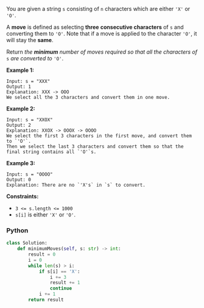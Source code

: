 You are given a string  `s`  consisting of  `n`  characters which are either  `'X'`  or  `'O'`.

A  **move**  is defined as selecting  **three**  **consecutive characters**  of  `s`  and converting them to  `'O'`. Note that if a move is applied to the character  `'O'`, it will stay the  **same**.

Return  _the  **minimum**  number of moves required so that all the characters of_ `s` _are converted to_ `'O'`.

**Example 1:**
```
Input: s = "XXX"
Output: 1
Explanation: XXX -> OOO
We select all the 3 characters and convert them in one move.
```

**Example 2:**
```
Input: s = "XXOX"
Output: 2
Explanation: XXOX -> OOOX -> OOOO
We select the first 3 characters in the first move, and convert them to `'O'`.
Then we select the last 3 characters and convert them so that the final string contains all `'O'`s.
```

**Example 3:**
```
Input: s = "OOOO"
Output: 0
Explanation: There are no `'X's` in `s` to convert.
```

**Constraints:**

-   `3 <= s.length <= 1000`
-   `s[i]`  is either  `'X'`  or  `'O'`.


### Python
```python
class Solution:
    def minimumMoves(self, s: str) -> int:
        result = 0
        i = 0
        while len(s) > i:
            if s[i] == 'X':
                i += 3
                result += 1
                continue
            i += 1
        return result
```